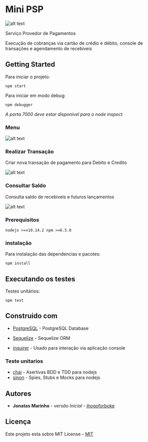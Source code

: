 # Mini PSP

![alt text](https://lh3.googleusercontent.com/6sjOWuUlQhnPACv9aIIlmpGnHRFe9kXN8bxUfmd-vao9tPOPiBV584QhFU3yN2Cv5dYhRBRB_vCUaB-K7Hi7nIcB7SK1D0JLKLoYzDYdY7bXfgwEnB7SG0WMswFcrQotYmb5DPy0hn55ysVA6GdRR1inkfwiqsNvdFFmarXKvTt6l_AOodRQFUDk0A4saeIeSrvTWDxUuI2FhIXA0HffRMvpcoaT4Wk923lbxeBpoJbTuHaAzZ6pRaxpQU08k_62yKE8OVOlsC4ugY_Oq36aDYM3dQ0DJ7dXwccc8484TFtV0uR46kPGISZv8D0E_I92RVculluwSQ1GkrWsNmRIXSLttXpIae2PeOLg2YQgjIhi1L8Otdcvff0BN1FrlcCK8zr2LT8WSl4tDMe8JwBE6tAE_E6oi58nsXqtkyWFo1Za6hOOp-AUpSFyVH7xLZFTlAuPEt18Mw2sq-DSGR-vXoU8MEAcr0GwNme8HmfzQc_1kMcpNSCeS1ED2RmAVcewW4BgQ-1s5WGHKYdRZMM1F2_Hguf0EmF1j_iigDL5C_M430nymjW-1DOjE5EgixHV6aN7-ff8A9jsPU5Oaf6ZUWl4L7pKxyJgQnbD2saLgd2CFHX_2KGiiFAumCA8PmnPWQn3aOdQlI9IDuw_SbeSTHXR5Vj8v7Q=w196-h226-no)

Serviço Provedor de Pagamentos

Execução de cobranças via cartão de crédio e débito, console de transações e agendamento de recebiveis

## Getting Started

Para iniciar o projeto:

``
npm start
``

Para iniciar em modo debug:

``
npm debugger
``

_A porta 7000 deve estar disponivel para o node inspect_


### Menu

![alt text](https://lh3.googleusercontent.com/XPncvG7jNTjZCa__egEXHf6W6MRvYo1wiqWJZOD7t_4Z0tpEgT1LoapleVJ1i1aBztAca0GWVOfwYznLtvY7X8_n2NcwuFFgeezXiSjGEFjZWNe2iJzWZWq6GoUSOMSEU2YfBOBicw_8_JHEDrA5JARUurHjemrhHWx0zYKLtr_esjcTomhL0NBmHlsfU3ZjQXfDK8EsrU1c-qsPd6b2HQlRhdJJqTN7CaqVQxEwbr9P683NcrCio7u0efjisUvsi6b60Fah1HdRo-rWyYhJrEabMZPRawzTPN8iImYTu9ajy_OwJRg-8lVaI1SuxT2tLmhOLsR9jE8-UGdk2QKsc3Jf8c-XE_lTDgUwrQN37rEBEalcfgKDgNXgyKa45zKS-7CR7CI9Rdy0D7FyfFAkPZTqvTlDjzHr6wDfIKKaWxXvgJOWrlKJwRvlS-El4B75IUVhg5o1AP1aB6KpLmlnogun4cnIGj46SgoyFnCAYmOCHBEW88YtE2iHZVDOdZrZwaRNHQQOhyBygem-vnnPiJQFSsZj0OEM3f5b9YY9fQ6780OZCYpwCOP9TgS20VUIp2UMcmAlzuwjLDCitSySS70vKcI2iz6rEpFnt7BqJWUcVUA1noeDAwOgOOwYjkYvXp894T6qw6eBeNcAhigWpgGKzleQjYg=w402-h222-no)

### Realizar Transação

Criar nova transação de pagamento para Debito e Credito

![alt text](https://lh3.googleusercontent.com/36gICgGv37TBKCGXt4y8fv7jIHSxzcrck5Ih2hI4vOl-t0ZKhj4J61tEKeP74iAvSPf7dgJFccHTTfcK-9F1C71_XW9INjkFcighSLfdNQEfzEGYksU8Y1sy-8JOCuyUjp1x-vIz50xxrNKbGayGwiYNGNIDpF3DqqW-z3Q7pJHNY_Lbo2SbPrZNb44zXN5UV7bOqASluboSJziCllW-5998IIA1WkObZ3iUZ9xs6l9QtNbH1Nq6m9XG8gh_sLg1jNUHpJy_Lw_q_tPpmRvC-YMcmuTO0-2XrqHqwSer6c55SC2ocy0a2UeJbAhFgMN4uazmyOmG7w2nmsEhJM8IVmGuxYJ8xo2ReKjUl1rmFzjEnXPaoKcC_w_V_TragiLeD_Nad-4JFJbpsHq1RYJ-TNyhrkjv1vRpMGinneRKyR4b7vtjvOwutS3bhU3ppeqK-Jrb5ZLGDbeXyst36E7A1aUYviT3oNfbfsUMM3Ig91-Qf-pk0aPAYzqSEiRBERi3Lpgo_oOs3cOBBOTHhixwLIA1uzcMPzCw2il4pXrk3l0mGUHJYdOlLOfddiDFqy6TrXnEgscJh1fgH7Za0ZEFZC1Jdq71TLm8LdCf6iU58sVk0t1cvUV2iaQmTzN0x7sTvx_yiZTKIdT68lGI_wtkFXV8NSt8bO4=w436-h69-no)


### Consultar Saldo

Consulta saldo de recebiveis e futuros lançamentos

![alt text](https://lh3.googleusercontent.com/7UShT5LOvz82PdGKUh7EBG13Jv9lSy5kdl-xIUsdB_-0JvapY7-rRgEFeQYJRvhuzz84QOddBm0FNDHp8YrE9V5mCSjLQt-MBru8X06FZyus6ttX_cUcLluemmrGJhb9tuprvd9o9Os5mycY_-TKSSZ9K33ytfSg7acBrBbNIgAbLeKwjKSZ0YDkG3t1W9cMCxsDUrHdQPQpkJqZxDXPWSCXHS3ukn1hz_kfpkRR0Hbt2DXi8sfj2Z1tamD-kFNqcB7BVFLhWypo_qmGtiFgMNSC1svhu9Z-2Q-SFEcTC9y7_NzSYABJnaja_DehfvwLgbJsHpeC1xWTbb3OXeNgqjMEGysNcqqHDIS1WUorpNZn6ysmK6V8h2U8hSyGR4gYCv1h7CbBJ0TXiJ4dBgI_r0gUOXrd72kD2z48w67cgsVoCp2Gw_QZtLY2se1MJu-oAqEDtSTmBYoiB_SyUvjkKxBbrlYb7x7wI7DNRxFsmlv1cXWmUi8HyHScP04HdwVXenWpDIl-vbFMI4AU8GdP031m0Xz-BpWbdAL9HoId8oQ2tL-djdevGybB1ZZ8hdLsQHlKUiOHonSsoP9afd4iVryIpZ6--YuQ5pMwSD1congheXcYw3UAMltEDCadun8vk3Jnoe8x0ng3CEIcELcGkLlrrp28jHI=w682-h352-no)


### Prerequisitos

``
nodejs >=v10.14.2
npm >=6.5.0
``

### instalação

Para instalação das dependencias e pacotes:

``
npm install
``

## Executando os testes

Testes unitários:

``
npm test
``

## Construido com

* [PostgreSQL](https://www.postgresql.org/docs/) - PostgreSQL Database
* [Sequelize](https://sequelize.org/master/) - Sequelize ORM

* [inquirer](https://www.npmjs.com/package/inquirer#documentation) - Usado para interação via aplicação console

### Teste unitarios

* [chai](https://www.chaijs.com/) - Asertivas BDD e TDD para nodejs
* [sinon](https://sinonjs.org/releases/v7.4.1/) - Spies, Stubs e Mocks para nodejs

## Autores

* **Jonatas Marinho** - *versão Inicial* - [jhogoforboke](https://github.com/jhogoforboke)

## Licença

Este projeto esta sobre MIT License - [MIT](https://pt.wikipedia.org/wiki/Licen%C3%A7a_MIT)
